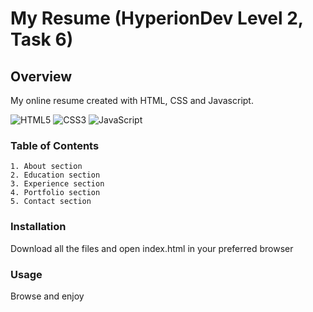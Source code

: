 # My Resume (HyperionDev Level 2, Task 6)

## Overview

My online resume created with HTML, CSS and Javascript.

![HTML5](https://img.shields.io/badge/html5-%23E34F26.svg?style=for-the-badge&logo=html5&logoColor=white)
![CSS3](https://img.shields.io/badge/css3-%231572B6.svg?style=for-the-badge&logo=css3&logoColor=white)
![JavaScript](https://img.shields.io/badge/javascript-%23323330.svg?style=for-the-badge&logo=javascript&logoColor=%23F7DF1E)

### Table of Contents

    1. About section
    2. Education section
    3. Experience section
    4. Portfolio section
    5. Contact section

### Installation

Download all the files and open index.html in your preferred browser

### Usage

Browse and enjoy
